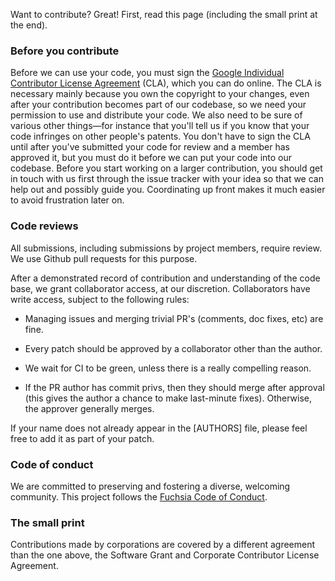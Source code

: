 Want to contribute? Great! First, read this page (including the small print at the end).

### Before you contribute
Before we can use your code, you must sign the
[Google Individual Contributor License Agreement](https://developers.google.com/open-source/cla/individual?csw=1)
(CLA), which you can do online. The CLA is necessary mainly because you own the
copyright to your changes, even after your contribution becomes part of our
codebase, so we need your permission to use and distribute your code. We also
need to be sure of various other things—for instance that you'll tell us if you
know that your code infringes on other people's patents. You don't have to sign
the CLA until after you've submitted your code for review and a member has
approved it, but you must do it before we can put your code into our codebase.
Before you start working on a larger contribution, you should get in touch with
us first through the issue tracker with your idea so that we can help out and
possibly guide you. Coordinating up front makes it much easier to avoid
frustration later on.

### Code reviews
All submissions, including submissions by project members, require review. We
use Github pull requests for this purpose.

After a demonstrated record of contribution and understanding of the code base,
we grant collaborator access, at our discretion. Collaborators have write access,
subject to the following rules:

* Managing issues and merging trivial PR's (comments, doc fixes, etc) are fine.

* Every patch should be approved by a collaborator other than the author.

* We wait for CI to be green, unless there is a really compelling reason.

* If the PR author has commit privs, then they should merge after approval (this
  gives the author a chance to make last-minute fixes). Otherwise, the approver
  generally merges.

If your name does not already appear in the [AUTHORS] file, please feel free to
add it as part of your patch.

### Code of conduct

We are committed to preserving and fostering a diverse, welcoming community. This
project follows the
[Fuchsia Code of Conduct](https://fuchsia.googlesource.com/docs/+/master/CODE_OF_CONDUCT.md).

### The small print
Contributions made by corporations are covered by a different agreement than
the one above, the Software Grant and Corporate Contributor License Agreement.
